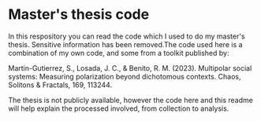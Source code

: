 # Master's thesis code

In this respository you can read the code which I used to do my master's thesis. Sensitive information has been removed.The code used here is a combination of my own code, and some from a toolkit published by:

Martin-Gutierrez, S., Losada, J. C., & Benito, R. M. (2023). Multipolar social systems: Measuring polarization beyond dichotomous contexts. Chaos, Solitons & Fractals, 169, 113244.

The thesis is not publicly available, however the code here and this readme will help explain the processed involved, from collection to analysis. 

